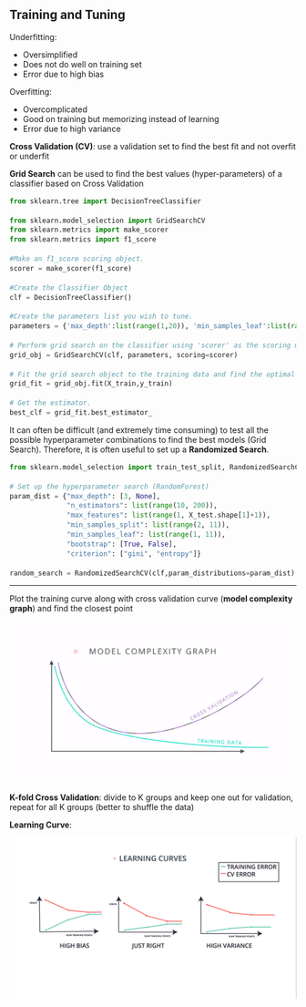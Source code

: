 ## Training and Tuning

Underfitting: 

* Oversimplified
* Does not do well on training set
* Error due to high bias

Overfitting:

* Overcomplicated
* Good on training but memorizing instead of learning
* Error due to high variance

**Cross Validation (CV)**: use a validation set to find the best fit and not overfit or underfit

**Grid Search** can be used to find the best values (hyper-parameters) of a classifier based on Cross Validation

```python
from sklearn.tree import DecisionTreeClassifier

from sklearn.model_selection import GridSearchCV
from sklearn.metrics import make_scorer
from sklearn.metrics import f1_score

#Make an f1_score scoring object.
scorer = make_scorer(f1_score)

#Create the Classifier Object
clf = DecisionTreeClassifier()

#Create the parameters list you wish to tune.
parameters = {'max_depth':list(range(1,20)), 'min_samples_leaf':list(range(1,20)), 'min_samples_split':list(range(2,20))}

# Perform grid search on the classifier using 'scorer' as the scoring method.
grid_obj = GridSearchCV(clf, parameters, scoring=scorer)

# Fit the grid search object to the training data and find the optimal parameters.
grid_fit = grid_obj.fit(X_train,y_train)

# Get the estimator.
best_clf = grid_fit.best_estimator_
```

It can often be difficult (and extremely time consuming) to test all the possible hyperparameter combinations to find the best models (Grid Search). Therefore, it is often useful to set up a **Randomized Search**.

```python
from sklearn.model_selection import train_test_split, RandomizedSearchCV

# Set up the hyperparameter search (RandomForest)
param_dist = {"max_depth": [3, None],
              "n_estimators": list(range(10, 200)),
              "max_features": list(range(1, X_test.shape[1]+1)),
              "min_samples_split": list(range(2, 11)),
              "min_samples_leaf": list(range(1, 11)),
              "bootstrap": [True, False],
              "criterion": ["gini", "entropy"]}

random_search = RandomizedSearchCV(clf,param_distributions=param_dist)

```

---

Plot the training curve along with cross validation curve (__model complexity graph__) and find the closest point

![model_complexity_graph](./NotesImages/model_complexity_graph.png)

**K-fold Cross Validation**: divide to K groups and keep one out for validation, repeat for all K groups (better to shuffle the data)

**Learning Curve**:

![model_complexity_graph](./NotesImages/Learning_curve.png)

